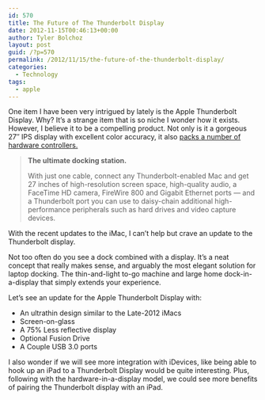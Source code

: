 ```yaml
---
id: 570
title: The Future of The Thunderbolt Display
date: 2012-11-15T00:46:13+00:00
author: Tyler Bolchoz
layout: post
guid: /?p=570
permalink: /2012/11/15/the-future-of-the-thunderbolt-display/
categories:
  - Technology
tags:
  - apple
---
```

One item I have been very intrigued by lately is the Apple Thunderbolt Display. Why? It&#8217;s a strange item that is so niche I wonder how it exists. However, I believe it to be a compelling product. Not only is it a gorgeous 27&#8243; IPS display with excellent color accuracy, it also [packs a number of hardware controllers.](http://arstechnica.com/apple/2011/09/thunderbolt-display-packs-almost-enough-hardware-to-be-an-imac/)

> **The ultimate docking station.**
>
> With just one cable, connect any Thunderbolt-enabled Mac and get 27 inches of high-resolution screen space, high-quality audio, a FaceTime HD camera, FireWire 800 and Gigabit Ethernet ports — and a Thunderbolt port you can use to daisy-chain additional high-performance peripherals such as hard drives and video capture devices.

With the recent updates to the iMac, I can&#8217;t help but crave an update to the Thunderbolt display.

Not too often do you see a dock combined with a display. It&#8217;s a neat concept that really makes sense, and arguably the most elegant solution for laptop docking. The thin-and-light to-go machine and large home dock-in-a-display that simply extends your experience.

Let&#8217;s see an update for the Apple Thunderbolt Display with:

  * An ultrathin design similar to the Late-2012 iMacs
  * Screen-on-glass
  * A 75% Less reflective display
  * Optional Fusion Drive
  * A Couple USB 3.0 ports

I also wonder if we will see more integration with iDevices, like being able to hook up an iPad to a Thunderbolt Display would be quite interesting. Plus, following with the hardware-in-a-display model, we could see more benefits of pairing the Thunderbolt display with an iPad.
